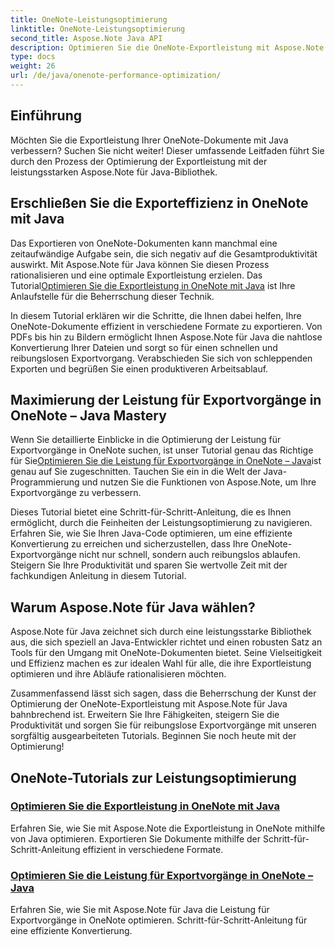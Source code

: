 ```yaml
---
title: OneNote-Leistungsoptimierung
linktitle: OneNote-Leistungsoptimierung
second_title: Aspose.Note Java API
description: Optimieren Sie die OneNote-Exportleistung mit Aspose.Note Java. Lernen Sie die effiziente Konvertierung von Dokumenten in verschiedene Formate mit einer Schritt-für-Schritt-Anleitung für eine höhere Produktivität kennen.
type: docs
weight: 26
url: /de/java/onenote-performance-optimization/
---
```


## Einführung

Möchten Sie die Exportleistung Ihrer OneNote-Dokumente mit Java verbessern? Suchen Sie nicht weiter! Dieser umfassende Leitfaden führt Sie durch den Prozess der Optimierung der Exportleistung mit der leistungsstarken Aspose.Note für Java-Bibliothek.

## Erschließen Sie die Exporteffizienz in OneNote mit Java

 Das Exportieren von OneNote-Dokumenten kann manchmal eine zeitaufwändige Aufgabe sein, die sich negativ auf die Gesamtproduktivität auswirkt. Mit Aspose.Note für Java können Sie diesen Prozess rationalisieren und eine optimale Exportleistung erzielen. Das Tutorial[Optimieren Sie die Exportleistung in OneNote mit Java](./optimize-export-performance/) ist Ihre Anlaufstelle für die Beherrschung dieser Technik.

In diesem Tutorial erklären wir die Schritte, die Ihnen dabei helfen, Ihre OneNote-Dokumente effizient in verschiedene Formate zu exportieren. Von PDFs bis hin zu Bildern ermöglicht Ihnen Aspose.Note für Java die nahtlose Konvertierung Ihrer Dateien und sorgt so für einen schnellen und reibungslosen Exportvorgang. Verabschieden Sie sich von schleppenden Exporten und begrüßen Sie einen produktiveren Arbeitsablauf.

## Maximierung der Leistung für Exportvorgänge in OneNote – Java Mastery

 Wenn Sie detaillierte Einblicke in die Optimierung der Leistung für Exportvorgänge in OneNote suchen, ist unser Tutorial genau das Richtige für Sie[Optimieren Sie die Leistung für Exportvorgänge in OneNote – Java](./optimize-performance-consequent-export/)ist genau auf Sie zugeschnitten. Tauchen Sie ein in die Welt der Java-Programmierung und nutzen Sie die Funktionen von Aspose.Note, um Ihre Exportvorgänge zu verbessern.

Dieses Tutorial bietet eine Schritt-für-Schritt-Anleitung, die es Ihnen ermöglicht, durch die Feinheiten der Leistungsoptimierung zu navigieren. Erfahren Sie, wie Sie Ihren Java-Code optimieren, um eine effiziente Konvertierung zu erreichen und sicherzustellen, dass Ihre OneNote-Exportvorgänge nicht nur schnell, sondern auch reibungslos ablaufen. Steigern Sie Ihre Produktivität und sparen Sie wertvolle Zeit mit der fachkundigen Anleitung in diesem Tutorial.

## Warum Aspose.Note für Java wählen?

Aspose.Note für Java zeichnet sich durch eine leistungsstarke Bibliothek aus, die sich speziell an Java-Entwickler richtet und einen robusten Satz an Tools für den Umgang mit OneNote-Dokumenten bietet. Seine Vielseitigkeit und Effizienz machen es zur idealen Wahl für alle, die ihre Exportleistung optimieren und ihre Abläufe rationalisieren möchten.

Zusammenfassend lässt sich sagen, dass die Beherrschung der Kunst der Optimierung der OneNote-Exportleistung mit Aspose.Note für Java bahnbrechend ist. Erweitern Sie Ihre Fähigkeiten, steigern Sie die Produktivität und sorgen Sie für reibungslose Exportvorgänge mit unseren sorgfältig ausgearbeiteten Tutorials. Beginnen Sie noch heute mit der Optimierung!
## OneNote-Tutorials zur Leistungsoptimierung
### [Optimieren Sie die Exportleistung in OneNote mit Java](./optimize-export-performance/)
Erfahren Sie, wie Sie mit Aspose.Note die Exportleistung in OneNote mithilfe von Java optimieren. Exportieren Sie Dokumente mithilfe der Schritt-für-Schritt-Anleitung effizient in verschiedene Formate.
### [Optimieren Sie die Leistung für Exportvorgänge in OneNote – Java](./optimize-performance-consequent-export/)
Erfahren Sie, wie Sie mit Aspose.Note für Java die Leistung für Exportvorgänge in OneNote optimieren. Schritt-für-Schritt-Anleitung für eine effiziente Konvertierung.